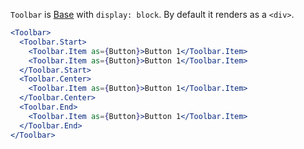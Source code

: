 `Toolbar` is [Base](/components/primitives/base) with `display: block`. By default it renders as a `<div>`.

```jsx
<Toolbar>
  <Toolbar.Start>
    <Toolbar.Item as={Button}>Button 1</Toolbar.Item>
    <Toolbar.Item as={Button}>Button 1</Toolbar.Item>
  </Toolbar.Start>
  <Toolbar.Center>
    <Toolbar.Item as={Button}>Button 1</Toolbar.Item>
  </Toolbar.Center>
  <Toolbar.End>
    <Toolbar.Item as={Button}>Button 1</Toolbar.Item>
  </Toolbar.End>
</Toolbar>
```
